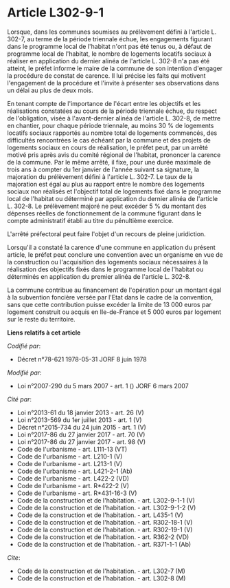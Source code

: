 # Article L302-9-1

Lorsque, dans les communes soumises au prélèvement défini à l'article L. 302-7, au terme de la période triennale échue, les
engagements figurant dans le programme local de l'habitat n'ont pas été tenus ou, à défaut de programme local de l'habitat,
le nombre de logements locatifs sociaux à réaliser en application du dernier alinéa de l'article L. 302-8 n'a pas été
atteint, le préfet informe le maire de la commune de son intention d'engager la procédure de constat de carence. Il lui
précise les faits qui motivent l'engagement de la procédure et l'invite à présenter ses observations dans un délai au plus de
deux mois.

En tenant compte de l'importance de l'écart entre les objectifs et les réalisations constatées au cours de la période
triennale échue, du respect de l'obligation, visée à l'avant-dernier alinéa de l'article L. 302-8, de mettre en chantier,
pour chaque période triennale, au moins 30 % de logements locatifs sociaux rapportés au nombre total de logements commencés,
des difficultés rencontrées le cas échéant par la commune et des projets de logements sociaux en cours de réalisation, le
préfet peut, par un arrêté motivé pris après avis du comité régional de l'habitat, prononcer la carence de la commune. Par le
même arrêté, il fixe, pour une durée maximale de trois ans à compter du 1er janvier de l'année suivant sa signature, la
majoration du prélèvement défini à l'article L. 302-7. Le taux de la majoration est égal au plus au rapport entre le nombre
des logements sociaux non réalisés et l'objectif total de logements fixé dans le programme local de l'habitat ou déterminé
par application du dernier alinéa de l'article L. 302-8. Le prélèvement majoré ne peut excéder 5 % du montant des dépenses
réelles de fonctionnement de la commune figurant dans le compte administratif établi au titre du pénultième exercice.

L'arrêté préfectoral peut faire l'objet d'un recours de pleine juridiction.

Lorsqu'il a constaté la carence d'une commune en application du présent article, le préfet peut conclure une convention avec
un organisme en vue de la construction ou l'acquisition des logements sociaux nécessaires à la réalisation des objectifs
fixés dans le programme local de l'habitat ou déterminés en application du premier alinéa de l'article L. 302-8.

La commune contribue au financement de l'opération pour un montant égal à la subvention foncière versée par l'Etat dans le
cadre de la convention, sans que cette contribution puisse excéder la limite de 13 000 euros par logement construit ou acquis
en Ile-de-France et 5 000 euros par logement sur le reste du territoire.

**Liens relatifs à cet article**

_Codifié par_:

  - Décret n°78-621 1978-05-31 JORF 8 juin 1978

_Modifié par_:

  - Loi n°2007-290 du 5 mars 2007 - art. 1 () JORF 6 mars 2007

_Cité par_:

  - Loi n°2013-61 du 18 janvier 2013 - art. 26 (V)
  - Loi n°2013-569 du 1er juillet 2013 - art. 1 (V)
  - Décret n°2015-734 du 24 juin 2015 - art. 1 (V)
  - Loi n°2017-86 du 27 janvier 2017 - art. 70 (V)
  - Loi n°2017-86 du 27 janvier 2017 - art. 98 (V)
  - Code de l'urbanisme - art. L111-13 (VT)
  - Code de l'urbanisme - art. L210-1 (V)
  - Code de l'urbanisme - art. L213-1 (V)
  - Code de l'urbanisme - art. L421-2-1 (Ab)
  - Code de l'urbanisme - art. L422-2 (VD)
  - Code de l'urbanisme - art. R*422-2 (V)
  - Code de l'urbanisme - art. R*431-16-3 (V)
  - Code de la construction et de l'habitation. - art. L302-9-1-1 (V)
  - Code de la construction et de l'habitation. - art. L302-9-1-2 (V)
  - Code de la construction et de l'habitation. - art. L435-1 (V)
  - Code de la construction et de l'habitation. - art. R302-18-1 (V)
  - Code de la construction et de l'habitation. - art. R302-19-1 (V)
  - Code de la construction et de l'habitation. - art. R362-2 (VD)
  - Code de la construction et de l'habitation. - art. R371-1-1 (Ab)

_Cite_:

  - Code de la construction et de l'habitation. - art. L302-7 (M)
  - Code de la construction et de l'habitation. - art. L302-8 (M)
